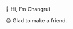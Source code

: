 👋 Hi, I’m Changrui

<blockquote class="imgur-embed-pub" lang="en" data-id="a/xZ1mEnn" data-context="false" ><a href="//imgur.com/a/xZ1mEnn"></a></blockquote><script async src="//s.imgur.com/min/embed.js" charset="utf-8"></script>

😊 Glad to make a friend.
